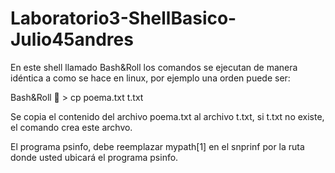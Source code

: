 # Laboratorio3-ShellBasico-Julio45andres

En este shell llamado Bash&Roll  los comandos se ejecutan de manera idéntica a como se hace en linux, por ejemplo una orden puede ser:

Bash&Roll 🤘 > cp poema.txt t.txt  

Se copia el contenido del archivo poema.txt al archivo t.txt, si t.txt no existe, el comando crea este archvo.
                                 
El programa psinfo, debe reemplazar mypath[1] en el snprinf por la ruta donde usted ubicará el programa psinfo.
